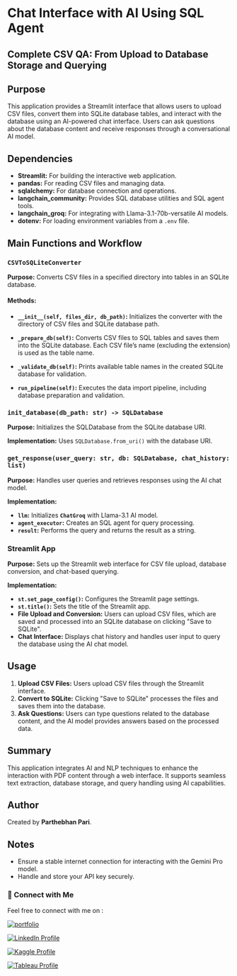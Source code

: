 # **Chat Interface with AI Using SQL Agent**

## Complete CSV QA: From Upload to Database Storage and Querying

## Purpose

This application provides a Streamlit interface that allows users to upload CSV files, convert them into SQLite database tables, and interact with the database using an AI-powered chat interface. Users can ask questions about the database content and receive responses through a conversational AI model.

## Dependencies

- **Streamlit:** For building the interactive web application.
- **pandas:** For reading CSV files and managing data.
- **sqlalchemy:** For database connection and operations.
- **langchain_community:** Provides SQL database utilities and SQL agent tools.
- **langchain_groq:** For integrating with Llama-3.1-70b-versatile AI models.
- **dotenv:** For loading environment variables from a `.env` file.

## Main Functions and Workflow

### `CSVToSQLiteConverter`

**Purpose:** Converts CSV files in a specified directory into tables in an SQLite database.

#### Methods:

- **`__init__(self, files_dir, db_path)`:** Initializes the converter with the directory of CSV files and SQLite database path.

- **`_prepare_db(self)`:** Converts CSV files to SQL tables and saves them into the SQLite database. Each CSV file’s name (excluding the extension) is used as the table name.

- **`_validate_db(self)`:** Prints available table names in the created SQLite database for validation.

- **`run_pipeline(self)`:** Executes the data import pipeline, including database preparation and validation.

### `init_database(db_path: str) -> SQLDatabase`

**Purpose:** Initializes the SQLDatabase from the SQLite database URI.

**Implementation:** Uses `SQLDatabase.from_uri()` with the database URI.

### `get_response(user_query: str, db: SQLDatabase, chat_history: list)`

**Purpose:** Handles user queries and retrieves responses using the AI chat model.

**Implementation:**

- **`llm`:** Initializes **`ChatGroq`** with Llama-3.1 AI model.
- **`agent_executor`:** Creates an SQL agent for query processing.
- **`result`:** Performs the query and returns the result as a string.

### Streamlit App

**Purpose:** Sets up the Streamlit web interface for CSV file upload, database conversion, and chat-based querying.

**Implementation:**

- **`st.set_page_config()`:** Configures the Streamlit page settings.
- **`st.title()`:** Sets the title of the Streamlit app.
- **File Upload and Conversion:** Users can upload CSV files, which are saved and processed into an SQLite database on clicking "Save to SQLite".
- **Chat Interface:** Displays chat history and handles user input to query the database using the AI chat model.

## Usage

1. **Upload CSV Files:** Users upload CSV files through the Streamlit interface.
2. **Convert to SQLite:** Clicking "Save to SQLite" processes the files and saves them into the database.
3. **Ask Questions:** Users can type questions related to the database content, and the AI model provides answers based on the processed data.

## Summary

This application integrates AI and NLP techniques to enhance the interaction with PDF content through a web interface. It supports seamless text extraction, database storage, and query handling using AI capabilities.

## Author

Created by **Parthebhan Pari**.

## Notes

- Ensure a stable internet connection for interacting with the Gemini Pro model.
- Handle and store your API key securely.


### **🔗 Connect with Me**

Feel free to connect with me on :

[![portfolio](https://img.shields.io/badge/my_portfolio-000?style=for-the-badge&logo=ko-fi&logoColor=white)](https://parthebhan143.wixsite.com/datainsights)

[![LinkedIn Profile](https://img.shields.io/badge/LinkedIn_Profile-000?style=for-the-badge&logo=linkedin&logoColor=white)](https://www.linkedin.com/in/parthebhan)

[![Kaggle Profile](https://img.shields.io/badge/Kaggle_Profile-000?style=for-the-badge&logo=kaggle&logoColor=white)](https://www.kaggle.com/parthebhan)

[![Tableau Profile](https://img.shields.io/badge/Tableau_Profile-000?style=for-the-badge&logo=tableau&logoColor=white)](https://public.tableau.com/app/profile/parthebhan.pari/vizzes)


